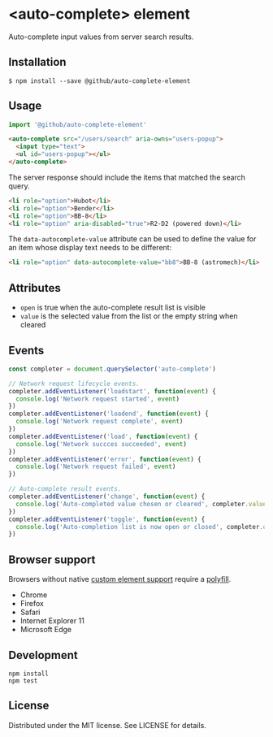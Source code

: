 # &lt;auto-complete&gt; element

Auto-complete input values from server search results.

## Installation

```
$ npm install --save @github/auto-complete-element
```

## Usage

```js
import '@github/auto-complete-element'
```

```html
<auto-complete src="/users/search" aria-owns="users-popup">
  <input type="text">
  <ul id="users-popup"></ul>
</auto-complete>
```

The server response should include the items that matched the search query.

```html
<li role="option">Hubot</li>
<li role="option">Bender</li>
<li role="option">BB-8</li>
<li role="option" aria-disabled="true">R2-D2 (powered down)</li>
```

The `data-autocomplete-value` attribute can be used to define the value for an
item whose display text needs to be different:

```html
<li role="option" data-autocomplete-value="bb8">BB-8 (astromech)</li>
```

## Attributes

- `open` is true when the auto-complete result list is visible
- `value` is the selected value from the list or the empty string when cleared

## Events

```js
const completer = document.querySelector('auto-complete')

// Network request lifecycle events.
completer.addEventListener('loadstart', function(event) {
  console.log('Network request started', event)
})
completer.addEventListener('loadend', function(event) {
  console.log('Network request complete', event)
})
completer.addEventListener('load', function(event) {
  console.log('Network succces succeeded', event)
})
completer.addEventListener('error', function(event) {
  console.log('Network request failed', event)
})

// Auto-complete result events.
completer.addEventListener('change', function(event) {
  console.log('Auto-completed value chosen or cleared', completer.value)
})
completer.addEventListener('toggle', function(event) {
  console.log('Auto-completion list is now open or closed', completer.open)
})
```

## Browser support

Browsers without native [custom element support][support] require a [polyfill][].

- Chrome
- Firefox
- Safari
- Internet Explorer 11
- Microsoft Edge

[support]: https://caniuse.com/#feat=custom-elementsv1
[polyfill]: https://github.com/webcomponents/custom-elements

## Development

```
npm install
npm test
```

## License

Distributed under the MIT license. See LICENSE for details.
